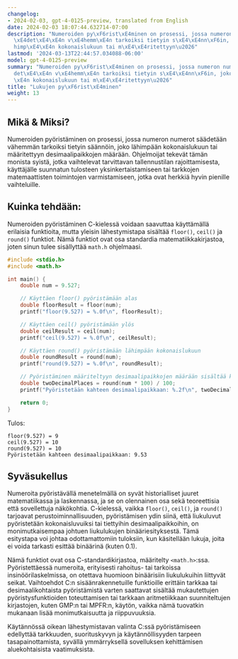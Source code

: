 ```yaml
---
changelog:
- 2024-02-03, gpt-4-0125-preview, translated from English
date: 2024-02-03 18:07:44.632714-07:00
description: "Numeroiden py\xF6rist\xE4minen on prosessi, jossa numeron numerot s\xE4\
  \xE4det\xE4\xE4n v\xE4hemm\xE4n tarkoiksi tietyin s\xE4\xE4nn\xF6in, joko l\xE4\
  himp\xE4\xE4n kokonaislukuun tai m\xE4\xE4ritettyyn\u2026"
lastmod: '2024-03-13T22:44:57.034088-06:00'
model: gpt-4-0125-preview
summary: "Numeroiden py\xF6rist\xE4minen on prosessi, jossa numeron numerot s\xE4\xE4\
  det\xE4\xE4n v\xE4hemm\xE4n tarkoiksi tietyin s\xE4\xE4nn\xF6in, joko l\xE4himp\xE4\
  \xE4n kokonaislukuun tai m\xE4\xE4ritettyyn\u2026"
title: "Lukujen py\xF6rist\xE4minen"
weight: 13
---
```


## Mikä & Miksi?

Numeroiden pyöristäminen on prosessi, jossa numeron numerot säädetään vähemmän tarkoiksi tietyin säännöin, joko lähimpään kokonaislukuun tai määritettyyn desimaalipaikkojen määrään. Ohjelmoijat tekevät tämän monista syistä, jotka vaihtelevat tarvittavan tallennustilan rajoittamisesta, käyttäjälle suunnatun tulosteen yksinkertaistamiseen tai tarkkojen matemaattisten toimintojen varmistamiseen, jotka ovat herkkiä hyvin pienille vaihteluille.

## Kuinka tehdään:

Numeroiden pyöristäminen C-kielessä voidaan saavuttaa käyttämällä erilaisia funktioita, mutta yleisin lähestymistapa sisältää `floor()`, `ceil()` ja `round()` funktiot. Nämä funktiot ovat osa standardia matematiikkakirjastoa, joten sinun tulee sisällyttää `math.h` ohjelmaasi.

```c
#include <stdio.h>
#include <math.h>

int main() {
    double num = 9.527;

    // Käyttäen floor() pyöristämään alas
    double floorResult = floor(num);
    printf("floor(9.527) = %.0f\n", floorResult);

    // Käyttäen ceil() pyöristämään ylös
    double ceilResult = ceil(num);
    printf("ceil(9.527) = %.0f\n", ceilResult);

    // Käyttäen round() pyöristämään lähimpään kokonaislukuun
    double roundResult = round(num);
    printf("round(9.527) = %.0f\n", roundResult);

    // Pyöristäminen määriteltyyn desimaalipaikkojen määrään sisältää kertolaskun ja jakolaskun
    double twoDecimalPlaces = round(num * 100) / 100;
    printf("Pyöristetään kahteen desimaalipaikkaan: %.2f\n", twoDecimalPlaces);

    return 0;
}
```

Tulos:
```
floor(9.527) = 9
ceil(9.527) = 10
round(9.527) = 10
Pyöristetään kahteen desimaalipaikkaan: 9.53
```

## Syväsukellus

Numeroita pyöristävällä menetelmällä on syvät historialliset juuret matematiikassa ja laskennassa, ja se on olennainen osa sekä teoreettisia että sovellettuja näkökohtia. C-kielessä, vaikka `floor()`, `ceil()`, ja `round()` tarjoavat perustoiminnallisuuden, pyöristämisen ydin siinä, että liukuluvut pyöristetään kokonaisluvuiksi tai tiettyihin desimaalipaikkoihin, on monimutkaisempaa johtuen liukulukujen binääriesityksestä. Tämä esitystapa voi johtaa odottamattomiin tuloksiin, kun käsitellään lukuja, joita ei voida tarkasti esittää binäärinä (kuten 0.1).

Nämä funktiot ovat osa C-standardikirjastoa, määritelty `<math.h>`:ssa. Pyöristettäessä numeroita, erityisesti rahoitus- tai tarkoissa insinöörilaskelmissa, on otettava huomioon binäärisiin liukulukuihin liittyvät seikat. Vaihtoehdot C:n sisäänrakennetuille funktioille erittäin tarkkaa tai desimaalikohtaista pyöristämistä varten saattavat sisältää mukautettujen pyöristysfunktioiden toteuttamisen tai tarkkaan aritmetiikkaan suunniteltujen kirjastojen, kuten GMP:n tai MPFR:n, käytön, vaikka nämä tuovatkin mukanaan lisää monimutkaisuutta ja riippuvuuksia.

Käytännössä oikean lähestymistavan valinta C:ssä pyöristämiseen edellyttää tarkkuuden, suorituskyvyn ja käytännöllisyyden tarpeen tasapainottamista, syvällä ymmärryksellä sovelluksen kehittämisen aluekohtaisista vaatimuksista.
